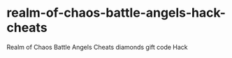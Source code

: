 # realm-of-chaos-battle-angels-hack-cheats
Realm of Chaos Battle Angels Cheats diamonds gift code Hack

